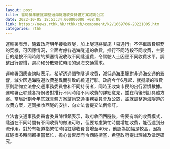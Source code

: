 ```yaml
---
layout: post
title: 當局擬年底就調整過海隧道收費具體方案諮詢公眾
date: 2022-10-05 18:51:34.000000000 +08:00
link: https://news.rthk.hk/rthk/ch/component/k2/1669766-20221005.htm
categories: rthk
---
```


運輸署表示，隨着政府明年接收西隧，加上隧道將實施「易通行」不停車繳費服務的契機，可因應情況，全面考慮各過海隧道的收費，推行不同時段不同收費，主要目的是按不同時段的擠塞情況收取不同隧道費，令駕駛人士因應不同收費水平，調整出行習慣，遏抑和分散繁忙時段的過海交通需求。

運輸署回應查詢時表示，希望透過調整隧道收費，減低過海車龍對非過海交通的影響，減少因過海隧道收費差異而引致的繞道行駛。政府今年6月起，就擬議的徵費原則諮詢立法會交通事務委員會和不同持份者，同時正收集市民的出行習慣數據。運輸署正聆聽各持份者對推行不同時段不同收費的詳細意見，並在稍後制訂具體方案。當局計劃今年底就具體方案諮詢交通事務委員會及公眾，並就調整過海隧道的收費方案，連同接收西隧的安排，向立法會提交法例修訂。

立法會交通事務委員會委員陳恒鑌表示，政府收回西隧後，需要有新的收費模式，隧道在不同時間有不同收費的做法可取，但要考慮繁忙時間增加收費，能否達到分流作用。對於有報道指繁忙時段紅隧收費會增至40元，他認為加幅是較高，因為紅隧很多時間都相當繁忙，擔心會否反而令西隧擠塞，希望政府提出理據及做足研究。

